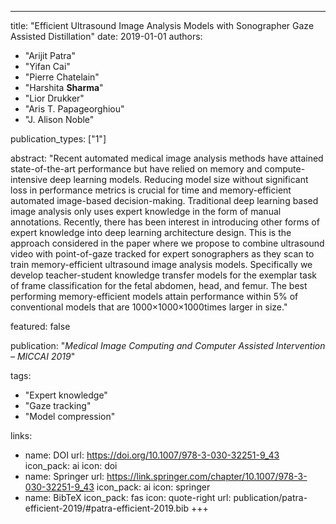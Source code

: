 ---
title: "Efficient Ultrasound Image Analysis Models with Sonographer Gaze Assisted Distillation"
date: 2019-01-01
authors: 
- "Arijit Patra"
- "Yifan Cai"
- "Pierre Chatelain"
- "Harshita **Sharma**"
- "Lior Drukker"
- "Aris T. Papageorghiou"
- "J. Alison Noble"

publication_types: ["1"]

abstract: "Recent automated medical image analysis methods have attained state-of-the-art performance but have relied on memory and compute-intensive deep learning models. Reducing model size without significant loss in performance metrics is crucial for time and memory-efficient automated image-based decision-making. Traditional deep learning based image analysis only uses expert knowledge in the form of manual annotations. Recently, there has been interest in introducing other forms of expert knowledge into deep learning architecture design. This is the approach considered in the paper where we propose to combine ultrasound video with point-of-gaze tracked for expert sonographers as they scan to train memory-efficient ultrasound image analysis models. Specifically we develop teacher-student knowledge transfer models for the exemplar task of frame classification for the fetal abdomen, head, and femur. The best performing memory-efficient models attain performance within 5% of conventional models that are 1000×1000×1000times  larger in size."

featured: false

publication: "*Medical Image Computing and Computer Assisted Intervention – MICCAI 2019*"

tags:
- "Expert knowledge"
- "Gaze tracking"
- "Model compression"

links:
- name: DOI
  url: https://doi.org/10.1007/978-3-030-32251-9_43
  icon_pack: ai
  icon: doi
- name: Springer
  url: https://link.springer.com/chapter/10.1007/978-3-030-32251-9_43
  icon_pack: ai
  icon: springer
- name: BibTeX
  icon_pack: fas
  icon: quote-right
  url: publication/patra-efficient-2019/#patra-efficient-2019.bib
+++

